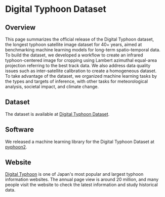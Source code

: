 # Digital Typhoon Dataset

## Overview

This page summarizes the official release of the Digital Typhoon dataset, the longest typhoon satellite image dataset for 40+ years, aimed at benchmarking machine learning models for long-term spatio-temporal data. To build the dataset, we developed a workflow to create an infrared typhoon-centered image for cropping using Lambert azimuthal equal-area projection referring to the best track data. We also address data quality issues such as inter-satellite calibration to create a homogeneous dataset. To take advantage of the dataset, we organized machine learning tasks by the types and targets of inference, with other tasks for meteorological analysis, societal impact, and climate change.

## Dataset

The dataset is available at [Digital Typhoon Dataset](http://agora.ex.nii.ac.jp/digital-typhoon/dataset/).

## Software

We released a machine learning library for the Digital Typhoon Dataset at [pyphoon2](https://github.com/kitamoto-lab/pyphoon2).

## Website

[Digital Typhoon](http://agora.ex.nii.ac.jp/digital-typhoon/) is one of Japan's most popular and largest typhoon information websites. The annual page view is around 20 million, and many people visit the website to check the latest information and study historical data. 



